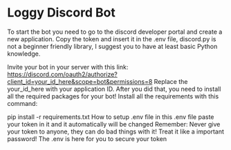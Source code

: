 # Loggy Discord Bot
To start the bot you need to go to the discord developer portal and create a new application. Copy the token and insert it in the .env file, discord.py is not a beginner friendly library, I suggest you to have at least basic Python knowledge.

Invite your bot in your server with this link: https://discord.com/oauth2/authorize?client_id=your_id_here&scope=bot&permissions=8
Replace the your_id_here with your application ID.
After you did that, you need to install all the required packages for your bot!
Install all the requirements with this command:

pip install -r requirements.txt
How to setup .env file
in this .env file paste your token in it and it automatically will be changed Remember: Never give your token to anyone, they can do bad things with it! Treat it like a important password! The .env is here for you to secure your token
